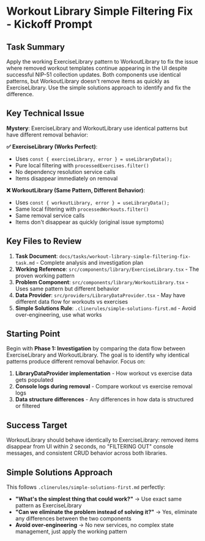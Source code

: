 # Workout Library Simple Filtering Fix - Kickoff Prompt

## Task Summary
Apply the working ExerciseLibrary pattern to WorkoutLibrary to fix the issue where removed workout templates continue appearing in the UI despite successful NIP-51 collection updates. Both components use identical patterns, but WorkoutLibrary doesn't remove items as quickly as ExerciseLibrary. Use the simple solutions approach to identify and fix the difference.

## Key Technical Issue
**Mystery**: ExerciseLibrary and WorkoutLibrary use identical patterns but have different removal behavior:

**✅ ExerciseLibrary (Works Perfect)**:
- Uses `const { exerciseLibrary, error } = useLibraryData();`
- Pure local filtering with `processedExercises.filter()`
- No dependency resolution service calls
- Items disappear immediately on removal

**❌ WorkoutLibrary (Same Pattern, Different Behavior)**:
- Uses `const { workoutLibrary, error } = useLibraryData();` 
- Same local filtering with `processedWorkouts.filter()`
- Same removal service calls
- Items don't disappear as quickly (original issue symptoms)

## Key Files to Review
1. **Task Document**: `docs/tasks/workout-library-simple-filtering-fix-task.md` - Complete analysis and investigation plan
2. **Working Reference**: `src/components/library/ExerciseLibrary.tsx` - The proven working pattern
3. **Problem Component**: `src/components/library/WorkoutLibrary.tsx` - Uses same pattern but different behavior
4. **Data Provider**: `src/providers/LibraryDataProvider.tsx` - May have different data flow for workouts vs exercises
5. **Simple Solutions Rule**: `.clinerules/simple-solutions-first.md` - Avoid over-engineering, use what works

## Starting Point
Begin with **Phase 1: Investigation** by comparing the data flow between ExerciseLibrary and WorkoutLibrary. The goal is to identify why identical patterns produce different removal behavior. Focus on:

1. **LibraryDataProvider implementation** - How workout vs exercise data gets populated
2. **Console logs during removal** - Compare workout vs exercise removal logs
3. **Data structure differences** - Any differences in how data is structured or filtered

## Success Target
WorkoutLibrary should behave identically to ExerciseLibrary: removed items disappear from UI within 2 seconds, no "FILTERING OUT" console messages, and consistent CRUD behavior across both libraries.

## Simple Solutions Approach
This follows `.clinerules/simple-solutions-first.md` perfectly:
- **"What's the simplest thing that could work?"** → Use exact same pattern as ExerciseLibrary
- **"Can we eliminate the problem instead of solving it?"** → Yes, eliminate any differences between the two components
- **Avoid over-engineering** → No new services, no complex state management, just apply the working pattern
